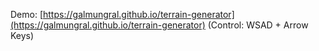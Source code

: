 Demo: [https://galmungral.github.io/terrain-generator](https://galmungral.github.io/terrain-generator) (Control: WSAD + Arrow Keys)
